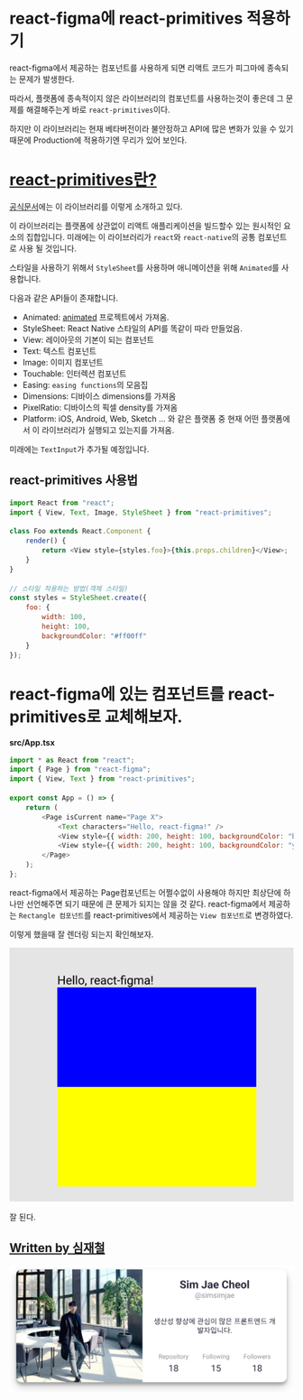 # react-figma에 react-primitives 적용하기

react-figma에서 제공하는 컴포넌트를 사용하게 되면 리액트 코드가 피그마에 종속되는 문제가 발생한다.

따라서, 플랫폼에 종속적이지 않은 라이브러리의 컴포넌트를 사용하는것이 좋은데 그 문제를 해결해주는게 바로 `react-primitives`이다.

하지만 이 라이브러리는 현재 베타버전이라 불안정하고 API에 많은 변화가 있을 수 있기 때문에 Production에 적용하기엔 무리가 있어 보인다.

# [react-primitives란?](https://github.com/lelandrichardson/react-primitives)

[공식문서](https://github.com/lelandrichardson/react-primitives)에는 이 라이브러리를 이렇게 소개하고 있다.

이 라이브러리는 플랫폼에 상관없이 리액트 애플리케이션을 빌드할수 있는 원시적인 요소의 집합입니다.
미래에는 이 라이브러리가 `react`와 `react-native`의 공통 컴포넌트로 사용 될 것입니다.

스타일을 사용하기 위해서 `StyleSheet`를 사용하며 애니메이션을 위해 `Animated`를 사용합니다.

다음과 같은 API들이 존재합니다.

- Animated: [animated](https://github.com/animatedjs/animated) 프로젝트에서 가져옴.
- StyleSheet: React Native 스타일의 API를 똑같이 따라 만들었음.
- View: 레이아웃의 기본이 되는 컴포넌트
- Text: 텍스트 컴포넌트
- Image: 이미지 컴포넌트
- Touchable: 인터렉션 컴포넌트
- Easing: `easing functions`의 모음집
- Dimensions: 디바이스 dimensions를 가져옴
- PixelRatio: 디바이스의 픽셀 density를 가져옴
- Platform: iOS, Android, Web, Sketch ... 와 같은 플랫폼 중 현재 어떤 플랫폼에서 이 라이브러리가 실행되고 있는지를 가져옴.

미래에는 `TextInput`가 추가될 예정입니다.

## react-primitives 사용법

```js
import React from "react";
import { View, Text, Image, StyleSheet } from "react-primitives";

class Foo extends React.Component {
	render() {
		return <View style={styles.foo}>{this.props.children}</View>;
	}
}

// 스타일 적용하는 방법(객체 스타일)
const styles = StyleSheet.create({
	foo: {
		width: 100,
		height: 100,
		backgroundColor: "#ff00ff"
	}
});
```

# react-figma에 있는 컴포넌트를 react-primitives로 교체해보자.

**src/App.tsx**

```js
import * as React from "react";
import { Page } from "react-figma";
import { View, Text } from "react-primitives";

export const App = () => {
	return (
		<Page isCurrent name="Page X">
			<Text characters="Hello, react-figma!" />
			<View style={{ width: 200, height: 100, backgroundColor: "blue" }} /> // 색상을 blue로 변경
			<View style={{ width: 200, height: 100, backgroundColor: "yellow" }} />
		</Page>
	);
};
```

react-figma에서 제공하는 Page컴포넌트는 어쩔수없이 사용해야 하지만 최상단에 하나만 선언해주면 되기 때문에 큰 문제가 되지는 않을 것 같다.
react-figma에서 제공하는 `Rectangle 컴포넌트`를 react-primitives에서 제공하는 `View 컴포넌트`로 변경하였다.

이렇게 했을때 잘 렌더링 되는지 확인해보자.

![](../.gitbook/assets/2020_09_07_09_56_44.png)

잘 된다.

## [Written by 심재철](https://github.com/simsimjae)

![](../.gitbook/assets/simsimjae.png)

